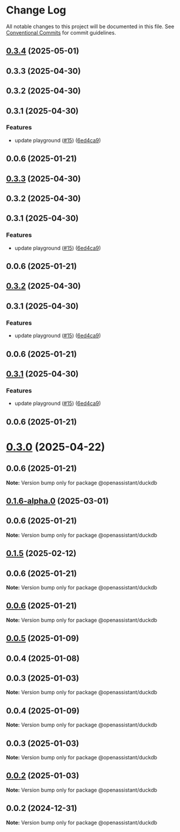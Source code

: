 # Change Log

All notable changes to this project will be documented in this file.
See [Conventional Commits](https://conventionalcommits.org) for commit guidelines.

## [0.3.4](https://github.com/GeoDaCenter/openassistant/compare/@openassistant/duckdb@0.0.5...@openassistant/duckdb@0.3.4) (2025-05-01)

## 0.3.3 (2025-04-30)

## 0.3.2 (2025-04-30)

## 0.3.1 (2025-04-30)

### Features

* update playground ([#15](https://github.com/GeoDaCenter/openassistant/issues/15)) ([6ed4ca9](https://github.com/GeoDaCenter/openassistant/commit/6ed4ca97901626b84eb5667bdbab3d38cc33570a))

## 0.0.6 (2025-01-21)

## [0.3.3](https://github.com/GeoDaCenter/openassistant/compare/@openassistant/duckdb@0.0.5...@openassistant/duckdb@0.3.3) (2025-04-30)

## 0.3.2 (2025-04-30)

## 0.3.1 (2025-04-30)

### Features

* update playground ([#15](https://github.com/GeoDaCenter/openassistant/issues/15)) ([6ed4ca9](https://github.com/GeoDaCenter/openassistant/commit/6ed4ca97901626b84eb5667bdbab3d38cc33570a))

## 0.0.6 (2025-01-21)

## [0.3.2](https://github.com/GeoDaCenter/openassistant/compare/@openassistant/duckdb@0.0.5...@openassistant/duckdb@0.3.2) (2025-04-30)

## 0.3.1 (2025-04-30)

### Features

* update playground ([#15](https://github.com/GeoDaCenter/openassistant/issues/15)) ([6ed4ca9](https://github.com/GeoDaCenter/openassistant/commit/6ed4ca97901626b84eb5667bdbab3d38cc33570a))

## 0.0.6 (2025-01-21)

## [0.3.1](https://github.com/GeoDaCenter/openassistant/compare/@openassistant/duckdb@0.0.5...@openassistant/duckdb@0.3.1) (2025-04-30)

### Features

* update playground ([#15](https://github.com/GeoDaCenter/openassistant/issues/15)) ([6ed4ca9](https://github.com/GeoDaCenter/openassistant/commit/6ed4ca97901626b84eb5667bdbab3d38cc33570a))

## 0.0.6 (2025-01-21)

# [0.3.0](https://github.com/GeoDaCenter/openassistant/compare/@openassistant/duckdb@0.0.5...@openassistant/duckdb@0.3.0) (2025-04-22)

## 0.0.6 (2025-01-21)

**Note:** Version bump only for package @openassistant/duckdb

## [0.1.6-alpha.0](https://github.com/GeoDaCenter/openassistant/compare/@openassistant/duckdb@0.0.5...@openassistant/duckdb@0.1.6-alpha.0) (2025-03-01)

## 0.0.6 (2025-01-21)

**Note:** Version bump only for package @openassistant/duckdb

## [0.1.5](https://github.com/GeoDaCenter/openassistant/compare/@openassistant/duckdb@0.0.5...@openassistant/duckdb@0.1.5) (2025-02-12)

## 0.0.6 (2025-01-21)

**Note:** Version bump only for package @openassistant/duckdb

## [0.0.6](https://github.com/GeoDaCenter/openassistant/compare/@openassistant/duckdb@0.0.5...@openassistant/duckdb@0.0.6) (2025-01-21)

**Note:** Version bump only for package @openassistant/duckdb

## [0.0.5](https://github.com/lixun910/openassistant/compare/@openassistant/duckdb@0.0.3...@openassistant/duckdb@0.0.5) (2025-01-09)

## 0.0.4 (2025-01-08)

## 0.0.3 (2025-01-03)

**Note:** Version bump only for package @openassistant/duckdb

## 0.0.4 (2025-01-09)

**Note:** Version bump only for package @openassistant/duckdb

## 0.0.3 (2025-01-03)

**Note:** Version bump only for package @openassistant/duckdb

## [0.0.2](https://github.com/lixun910/openassistant/compare/@openassistant/duckdb@0.0.2...@openassistant/duckdb@0.0.2) (2025-01-03)

**Note:** Version bump only for package @openassistant/duckdb

## 0.0.2 (2024-12-31)

**Note:** Version bump only for package @openassistant/duckdb
